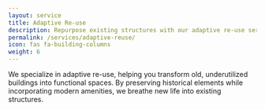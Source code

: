 ```yaml
---
layout: service
title: Adaptive Re-use
description: Repurpose existing structures with our adaptive re-use services.
permalink: /services/adaptive-reuse/
icon: fas fa-building-columns
weight: 6
---
```


We specialize in adaptive re-use, helping you transform old, underutilized buildings into functional spaces. By preserving historical elements while incorporating modern amenities, we breathe new life into existing structures.
